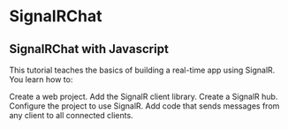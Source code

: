 # SignalRChat
<h2>SignalRChat with Javascript</h2>

This tutorial teaches the basics of building a real-time app using SignalR. You learn how to:

Create a web project.
Add the SignalR client library.
Create a SignalR hub.
Configure the project to use SignalR.
Add code that sends messages from any client to all connected clients.